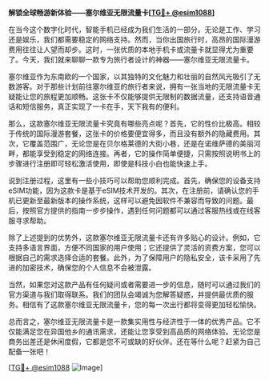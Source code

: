 **解锁全球畅游新体验——塞尔维亚无限流量卡[[TG💪+ @esim1088](https://t.me/s/esim1088)]**

在当今这个数字化时代，智能手机已经成为我们生活的一部分。无论是工作、学习还是娱乐，我们都需要稳定的网络支持。然而，当你出国旅行时，高昂的国际漫游费用往往让人望而却步。这时，一张优质的本地手机卡或流量卡就显得尤为重要了。今天，我们就来聊聊一款专为旅行者设计的神器——塞尔维亚无限流量卡。

塞尔维亚作为东南欧的一个国家，以其独特的文化魅力和壮丽的自然风光吸引了无数游客。对于那些计划前往塞尔维亚的旅行者来说，拥有一张当地的无限流量卡无疑能让您的旅程更加顺畅。这张卡不仅能够提供无限制的数据流量，还支持语音通话和短信服务，真正实现了一卡在手，天下我有的便利。

那么，这款塞尔维亚无限流量卡究竟有哪些亮点呢？首先，它的性价比极高。相较于传统的国际漫游套餐，这张卡的价格要便宜得多，而且没有额外的隐藏费用。其次，它覆盖范围广，无论您是在贝尔格莱德的大街小巷，还是在诺维萨德的美丽河畔，都能享受到稳定的网络连接。再者，它的操作简单便捷，只需按照说明书上的步骤进行注册即可轻松激活使用，即使是科技小白也能快速上手。

说到注册过程，这里有一些小技巧可以帮助您顺利完成。首先，确保您的设备支持eSIM功能，因为这款卡是基于eSIM技术开发的。其次，在注册前，请确认您的手机已更新至最新版本的操作系统，这样可以避免因软件不兼容而导致的问题。最后，按照官方提供的指南一步步操作，遇到任何问题都可以通过客服热线或在线客服寻求帮助。

除了上述提到的优势外，这款塞尔维亚无限流量卡还有许多贴心的设计。例如，它支持多语言界面，方便不同国家的用户使用；它还提供了灵活的资费方案，您可以根据自己的需求选择合适的套餐。此外，为了保障用户的隐私安全，该卡采用了先进的加密技术，确保您的个人信息不会被泄露。

当然，如果您对这款产品有任何疑问或者需要进一步的信息，随时可以通过我们的官方渠道与我们取得联系。我们的团队会竭诚为您解答疑惑，并提供最优质的服务。相信有了这款塞尔维亚无限流量卡，您的每一次出行都将变得更加轻松愉快。

总而言之，塞尔维亚无限流量卡是一款集实用性与经济性于一体的优秀产品。它不仅能满足您在异国他乡的通讯需求，还能让您享受到高品质的网络体验。无论您是商务出差还是休闲度假，它都是您不可或缺的好伙伴。还在等什么呢？赶紧为自己配备一张吧！

[[TG💪+ @esim1088](https://t.me/s/esim1088) ![Image](https://i.postimg.cc/4NQfJmqS/Snipaste-2025-05-13-00-14-12.png)]